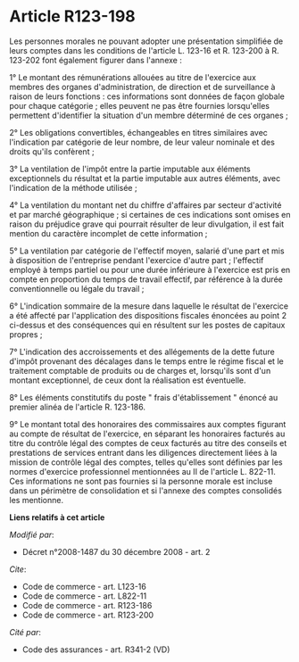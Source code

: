 # Article R123-198

Les personnes morales ne pouvant adopter une présentation simplifiée de leurs comptes dans les conditions de l'article L.
123-16 et R. 123-200 à R. 123-202 font également figurer dans l'annexe : 

1° Le montant des rémunérations allouées au titre de l'exercice aux membres des organes d'administration, de direction et de
surveillance à raison de leurs fonctions : ces informations sont données de façon globale pour chaque catégorie ; elles
peuvent ne pas être fournies lorsqu'elles permettent d'identifier la situation d'un membre déterminé de ces organes ; 

2° Les obligations convertibles, échangeables en titres similaires avec l'indication par catégorie de leur nombre, de leur
valeur nominale et des droits qu'ils confèrent ; 

3° La ventilation de l'impôt entre la partie imputable aux éléments exceptionnels du résultat et la partie imputable aux
autres éléments, avec l'indication de la méthode utilisée ; 

4° La ventilation du montant net du chiffre d'affaires par secteur d'activité et par marché géographique ; si certaines de
ces indications sont omises en raison du préjudice grave qui pourrait résulter de leur divulgation, il est fait mention du
caractère incomplet de cette information ; 

5° La ventilation par catégorie de l'effectif moyen, salarié d'une part et mis à disposition de l'entreprise pendant
l'exercice d'autre part ; l'effectif employé à temps partiel ou pour une durée inférieure à l'exercice est pris en compte en
proportion du temps de travail effectif, par référence à la durée conventionnelle ou légale du travail ; 

6° L'indication sommaire de la mesure dans laquelle le résultat de l'exercice a été affecté par l'application des
dispositions fiscales énoncées au point 2 ci-dessus et des conséquences qui en résultent sur les postes de capitaux
propres ; 

7° L'indication des accroissements et des allégements de la dette future d'impôt provenant des décalages dans le temps entre
le régime fiscal et le traitement comptable de produits ou de charges et, lorsqu'ils sont d'un montant exceptionnel, de ceux
dont la réalisation est éventuelle. 

8° Les éléments constitutifs du poste " frais d'établissement " énoncé au premier alinéa de l'article R. 123-186. 

9° Le montant total des honoraires des commissaires aux comptes figurant au compte de résultat de l'exercice, en séparant les
honoraires facturés au titre du contrôle légal des comptes de ceux facturés au titre des conseils et prestations de services
entrant dans les diligences directement liées à la mission de contrôle légal des comptes, telles qu'elles sont définies par
les normes d'exercice professionnel mentionnées au II de l'article L. 822-11. Ces informations ne sont pas fournies si la
personne morale est incluse dans un périmètre de consolidation et si l'annexe des comptes consolidés les mentionne.

**Liens relatifs à cet article**

_Modifié par_:

  - Décret n°2008-1487 du 30 décembre 2008 - art. 2

_Cite_:

  - Code de commerce - art. L123-16
  - Code de commerce - art. L822-11
  - Code de commerce - art. R123-186
  - Code de commerce - art. R123-200

_Cité par_:

  - Code des assurances - art. R341-2 (VD)
